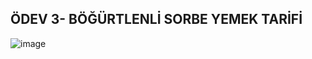 **ÖDEV 3- BÖĞÜRTLENLİ SORBE YEMEK TARİFİ**
---
![image](https://user-images.githubusercontent.com/44526010/163729476-de9a7dcf-543d-45b1-a906-b4b6d30ee4c6.png)

